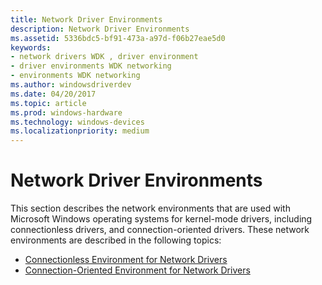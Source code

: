 ```yaml
---
title: Network Driver Environments
description: Network Driver Environments
ms.assetid: 5336bdc5-bf91-473a-a97d-f06b27eae5d0
keywords:
- network drivers WDK , driver environment
- driver environments WDK networking
- environments WDK networking
ms.author: windowsdriverdev
ms.date: 04/20/2017
ms.topic: article
ms.prod: windows-hardware
ms.technology: windows-devices
ms.localizationpriority: medium
---
```


# Network Driver Environments





This section describes the network environments that are used with Microsoft Windows operating systems for kernel-mode drivers, including connectionless drivers, and connection-oriented drivers. These network environments are described in the following topics:

-   [Connectionless Environment for Network Drivers](connectionless-environment-for-network-drivers.md)
-   [Connection-Oriented Environment for Network Drivers](connection-oriented-environment-for-network-drivers.md)

 

 





